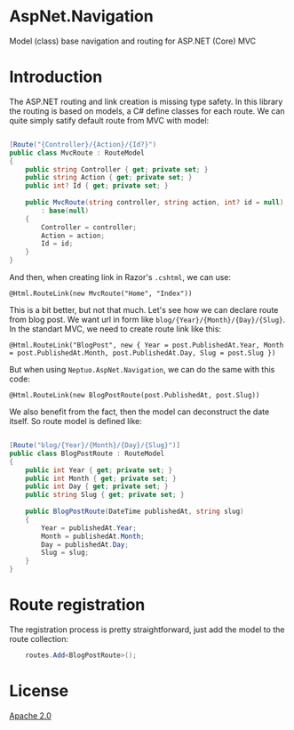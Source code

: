 # AspNet.Navigation
Model (class) base navigation and routing for ASP.NET (Core) MVC

# Introduction

The ASP.NET routing and link creation is missing type safety. In this library the routing is based on models, a C# define classes for each route. We can quite simply satify default route from MVC with model:

```C#

[Route("{Controller}/{Action}/{Id?}")
public class MvcRoute : RouteModel
{
    public string Controller { get; private set; }
    public string Action { get; private set; }
    public int? Id { get; private set; }
    
    public MvcRoute(string controller, string action, int? id = null)
        : base(null)
    {
        Controller = controller;
        Action = action;
        Id = id;
    }
}

```

And then, when creating link in Razor's `.cshtml`, we can use:

```Razor
@Html.RouteLink(new MvcRoute("Home", "Index"))
```

This is a bit better, but not that much. Let's see how we can declare route from blog post. We want url in form like `blog/{Year}/{Month}/{Day}/{Slug}`. In the standart MVC, we need to create route link like this:

```Razor
@Html.RouteLink("BlogPost", new { Year = post.PublishedAt.Year, Month = post.PublishedAt.Month, post.PublishedAt.Day, Slug = post.Slug })
```

But when using `Neptuo.AspNet.Navigation`, we can do the same with this code:

```Razor
@Html.RouteLink(new BlogPostRoute(post.PublishedAt, post.Slug))
```

We also benefit from the fact, then the model can deconstruct the date itself. So route model is defined like:

```C#

[Route("blog/{Year}/{Month}/{Day}/{Slug}")]
public class BlogPostRoute : RouteModel
{
    public int Year { get; private set; }
    public int Month { get; private set; }
    public int Day { get; private set; }
    public string Slug { get; private set; }
    
    public BlogPostRoute(DateTime publishedAt, string slug)
    {
        Year = publishedAt.Year;
        Month = publishedAt.Month;
        Day = publishedAt.Day;
        Slug = slug;
    }
}

```

# Route registration

The registration process is pretty straightforward, just add the model to the route collection:

```C#
    routes.Add<BlogPostRoute>();
```

# License

[Apache 2.0](LICENSE)
